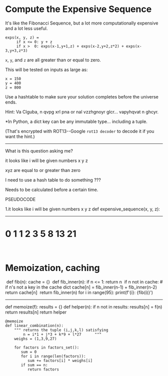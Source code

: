 # Compute the Expensive Sequence

It's like the Fibonacci Sequence, but a lot more computationally
expensive and a lot less useful.

```
exps(x, y, z) =
     if x <= 0: y + z
     if x >  0: exps(x-1,y+1,z) + exps(x-2,y+2,z*2) + exps(x-3,y+3,z*3)
```

`x`, `y`, and `z` are all greater than or equal to zero.

This will be tested on inputs as large as:

```
x = 150
y = 400
z = 800
```

Use a hashtable to make sure your solution completes before the universe
ends.

Hint: Va Clguba, n qvpg xrl pna or nal vzzhgnoyr glcr... vapyhqvat n
ghcyr.

*In Python, a dict key can be any immutable type... including a
tuple.

(That's encrypted with ROT13--Google `rot13 decoder` to decode it if you
want the hint.)

--------------------------------------------------------------------------

What is this question asking me?

it looks like i will be given numbers x y z

xyz are equal to or greater than zero

I need to use a hash table to do something ???

Needs to be calculated before a certain time.

PSEUDOCODE

1.it looks like i will be given numbers x y z
def expensive_sequence(x, y, z):

____________________
# 0 1 1 2 3 5 8 13 21
​
# Memoization, caching
​
def fib(n):
	cache = {}
​
	def fib_inner(n):
		if n <= 1:
			return n
​
		if n not in cache:  # if n's not a key in the cache dict
			cache[n] = fib_inner(n-1) + fib_inner(n-2)
​
		return cache[n]
​
	return fib_inner(n)
​
for i in range(95):
	print(f'{i}: {fib(i)}')

----------------------

def memoize(f):
        results = {}
        def helper(n):
            if n not in results:
                results[n] = f(n)
            return results[n]
        return helper

    @memoize
    def linear_combination(n):
        """ returns the tuple (i,j,k,l) satisfying
            n = i*1 + j*3 + k*9 + l*27      """
        weighs = (1,3,9,27)

        for factors in factors_set():
           sum = 0
           for i in range(len(factors)):
              sum += factors[i] * weighs[i]
           if sum == n:
              return factors 
